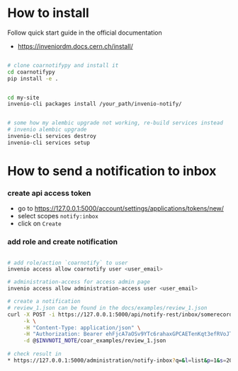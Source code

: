 # How to install

Follow quick start guide in the official documentation

* https://inveniordm.docs.cern.ch/install/

```bash

# clone coarnotifypy and install it
cd coarnotifypy
pip install -e . 


cd my-site
invenio-cli packages install /your_path/invenio-notify/  


# some how my alembic upgrade not working, re-build services instead
# invenio alembic upgrade
invenio-cli services destroy
invenio-cli services setup

```

# How to send a notification to inbox

### create api access token

* go to https://127.0.0.1:5000/account/settings/applications/tokens/new/
* select scopes `notify:inbox`
* click on `Create`

### add role and create notification

```bash

# add role/action `coarnotify` to user
invenio access allow coarnotify user <user_email>

# administration-access for access admin page
invenio access allow administration-access user <user_email>

# create a notification  
# review_1.json can be found in the docs/examples/review_1.json
curl -X POST -i https://127.0.0.1:5000/api/notify-rest/inbox/somerecordid \
     -k \
     -H "Content-Type: application/json" \
     -H "Authorization: Bearer ehFjcA7aOSv9YTc6rahaxGPCAETenKqt3efRVoJTVP1clBW7gUMHvB8cZ5Rs" \
     -d @$INVNOTI_NOTE/coar_examples/review_1.json
     
# check result in 
* https://127.0.0.1:5000/administration/notify-inbox?q=&l=list&p=1&s=20
```